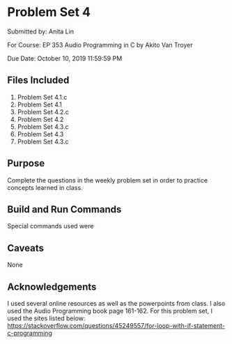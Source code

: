 # Problem Set 4
Submitted by: Anita Lin

For Course: EP 353 Audio Programming in C by Akito Van Troyer

Due Date: October 10, 2019 11:59:59 PM

## Files Included
1. Problem Set 4.1.c
2. Problem Set 4.1
3. Problem Set 4.2.c
4. Problem Set 4.2
5. Problem Set 4.3.c
6. Problem Set 4.3
7. Problem Set 4.3.c

## Purpose
Complete the questions in the weekly problem set in order to practice concepts learned in class.

## Build and Run Commands
Special commands used were

## Caveats
None

## Acknowledgements
I used several online resources as well as the powerpoints from class. I also used the Audio Programming book page 161-162.
For this problem set, I used the sites listed below:
https://stackoverflow.com/questions/45249557/for-loop-with-if-statement-c-programming 


